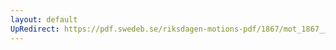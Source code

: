 ```yaml
---
layout: default
UpRedirect: https://pdf.swedeb.se/riksdagen-motions-pdf/1867/mot_1867__ak__00205.pdf
---
```


